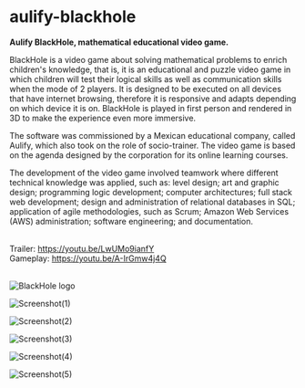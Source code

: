 # aulify-blackhole
<b>Aulify BlackHole, mathematical educational video game.</b>

BlackHole is a video game about solving mathematical problems to enrich children's knowledge, that is, it is an educational and puzzle video game in which children will test their logical skills as well as communication skills when the mode of 2 players. It is designed to be executed on all devices that have internet browsing, therefore it is responsive and adapts depending on which device it is on. BlackHole is played in first person and rendered in 3D to make the experience even more immersive.

The software was commissioned by a Mexican educational company, called Aulify, which also took on the role of socio-trainer. The video game is based on the agenda designed by the corporation for its online learning courses.

The development of the video game involved teamwork where different technical knowledge was applied, such as: level design; art and graphic design; programming logic development; computer architectures; full stack web development; design and administration of relational databases in SQL; application of agile methodologies, such as Scrum; Amazon Web Services (AWS) administration; software engineering; and documentation.
<br><br>

Trailer: https://youtu.be/LwUMo9ianfY<br>
Gameplay: https://youtu.be/A-IrGmw4j4Q<br><br>

![BlackHole logo](https://github.com/vivasrguez/aulify-blackhole/assets/85045551/9698e2b5-8766-4e04-8323-b927909edc0d)

![Screenshot(1)](https://github.com/vivasrguez/aulify-blackhole/assets/85045551/4ed564cb-df35-419c-ad3b-19c569aaa9a3)

![Screenshot(2)](https://github.com/vivasrguez/aulify-blackhole/assets/85045551/1561b588-6159-44a0-b815-bb3d8ec36faf)

![Screenshot(3)](https://github.com/vivasrguez/aulify-blackhole/assets/85045551/3c6dec1e-9414-4df3-8fe6-dab2297e1160)

![Screenshot(4)](https://github.com/vivasrguez/aulify-blackhole/assets/85045551/9a7616de-bef7-4eca-ba8a-0583d002b643)

![Screenshot(5)](https://github.com/vivasrguez/aulify-blackhole/assets/85045551/9b854086-7bc3-44f6-b6f8-8756ce2be0e2)
